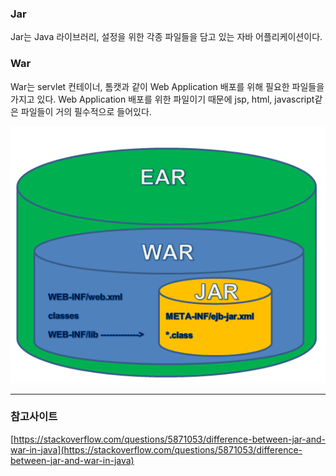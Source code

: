 ### Jar
Jar는 Java 라이브러리, 설정을 위한 각종 파일들을 담고 있는 자바 어플리케이션이다.

### War
War는 servlet 컨테이너, 톰캣과 같이 Web Application 배포를 위해 필요한 파일들을 가지고 있다. 
Web Application 배포를 위한 파일이기 때문에 jsp, html, javascript같은 파일들이 거의 필수적으로 들어있다. 

![](./Images/Jar-and-War1.png)


----
### 참고사이트
[https://stackoverflow.com/questions/5871053/difference-between-jar-and-war-in-java](https://stackoverflow.com/questions/5871053/difference-between-jar-and-war-in-java)

